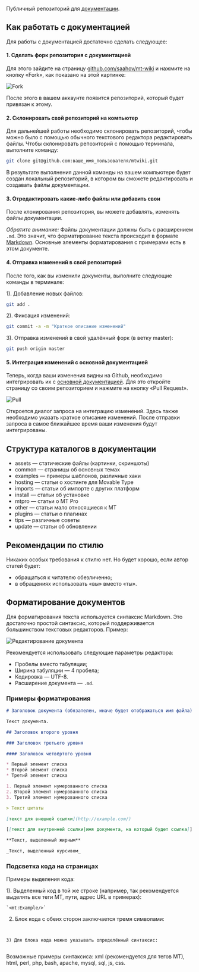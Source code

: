 Публичный репозиторий для [документации](https://github.com/saahov/movabletype/wiki).

## Как работать с документацией

Для работы с документацией достаточно сделать следующее: 

#### 1. Сделать форк репозитория с документацией

Для этого зайдите на страницу [github.com/saahov/mt-wiki](https://github.com/saahov/mt-wiki) и нажмите на кнопку «Fork», как показано на этой картинке:

<img src="http://saahov.ru/assets/2011/06/github-fork-link.png" alt="Fork" />

После этого в вашем аккаунте появится репозиторий, который будет привязан к этому.

#### 2. Склонировать свой репозиторий на компьютер

Для дальнейшей работы необходимо склонировать репозиторий, чтобы можно было с помощью обычного текстового редактора редактировать файлы.
Чтобы склонировать репозиторий с помощью терминала, выполните команду:

```bash
git clone git@github.com:ваше_имя_пользователя/mtwiki.git
```

В результате выполнения данной команды на вашем компьютере будет создан локальный репозиторий, в котором вы сможете редактировать и создавать файлы документации.

#### 3. Отредактировать какие-либо файлы или добавить свои

После клонирования репозитория, вы можете добавлять, изменять файлы документации. 

_Обратите внимание:_ Файлы документации должны быть с расширением `.md`. Это значит, что форматирование текста происходит в формате [Markdown](http://ru.wikipedia.org/wiki/Markdown). Основные элементы форматирования с примерами есть в этом документе.

#### 4. Отправка изменений в свой репозиторий

После того, как вы изменили документы, выполните следующие команды в терминале:

1). Добавление новых файлов:
```bash
git add .
```

2). Фиксация изменений:
```bash
git commit -a -m "Краткое описание изменений"
```

3). Отправка изменений в свой удалённый форк (в ветку master):
```bash
git push origin master
```

#### 5. Интеграция изменений с основной документацией

Теперь, когда ваши изменения видны на Github, необходимо интегрировать их с [основной документацией](https://github.com/movabletype-ru/movabletype/wiki). Для это откройте страницу со своим репозиторием и нажмите на кнопку «Pull Request».

<img src="http://saahov.ru/assets/2011/06/github-pull.png" alt="Pull" />

Откроется диалог запроса на интеграцию изменений. Здесь также необходимо указать краткое описание изменений.
После отправки запроса в самое ближайшее время ваши изменения будут интегрированы.

## Структура каталогов в документации

* assets — статические файлы (картинки, скриншоты)
* common — страницы об основных темах
* examples — примеры шаблонов, различные хаки
* hosting — статьи о хостинге для Movable Type
* imports — статьи об импорте с других платформ
* install — статьи об установке
* mtpro — статьи о MT Pro
* other — статьи мало относящиеся к MT
* plugins — статьи о плагинах
* tips — различные советы
* update — статьи об обновлении

## Рекомендации по стилю

Никаких особых требования к стилю нет. Но будет хорошо, если автор статей будет:

* обращаться к читателю обезличенно;
* в обращениях использовать «вы» вместо «ты».

## Форматирование документов

Для форматирования текста используется синтаксис Markdown. Это достаточно простой синтаксис, который поддерживается большинством текстовых редакторов. Пример:

<img src="http://saahov.ru/assets/2011/06/edit-docs.png" alt="Редактирование документа" />

Рекомендуется использовать следующие параметры редактора:

* Пробелы вместо табуляции;
* Ширина табуляции — 4 пробела;
* Кодировка — UTF-8.
* Расширение документа — `.md`.

### Примеры форматирования

```markdown
# Заголовок документа (обязателен, иначе будет отображаться имя файла)

Текст документа.

## Заголовок второго уровня

### Заголовок третьего уровня

#### Заголовок четвёртого уровня

* Первый элемент списка
* Второй элемент списка
* Третий элемент списка

1. Первый элемент нумерованного списка
2. Второй элемент нумерованного списка
3. Третий элемент нумерованного списка

> Текст цитаты

[текст для внешней ссылки](http://example.com/)

[[текст для внутренней ссылки|имя документа, на который будет ссылка]] — имя документа должно быть расширения.

**Текст, выделенный жирным**

_Текст, выделенный курсивом_

```

### Подсветка кода на страницах

Примеры выделения кода:

1). Выделенный код в той же строке (например, так рекомендуется выделять все теги MT, пути, адрес URL в примерах):
```
`<mt:Example/>`
```

2) Блок кода с обеих сторон заключается тремя символами:
```
```
```

3) Для блока кода можно указывать определённый синтаксис:
```
```perl
```

Возможные примеры синтаксиса: xml (рекомендуется для тегов MT), html, perl, php, bash, apache, mysql, sql, js, css.

